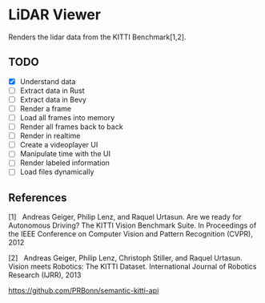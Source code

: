 # LiDAR Viewer
Renders the lidar data from the KITTI Benchmark[1,2].

## TODO
- [x] Understand data
- [ ] Extract data in Rust
- [ ] Extract data in Bevy
- [ ] Render a frame
- [ ] Load all frames into memory
- [ ] Render all frames back to back
- [ ] Render in realtime
- [ ] Create a videoplayer UI
- [ ] Manipulate time with the UI
- [ ] Render labeled information
- [ ] Load files dynamically

## References
[1]&nbsp;&nbsp;&nbsp;Andreas Geiger, Philip Lenz, and Raquel Urtasun. Are we ready for Autonomous Driving? The KITTI Vision Benchmark Suite. In Proceedings of the IEEE Conference on Computer Vision and Pattern Recognition (CVPR), 2012

[2]&nbsp;&nbsp;&nbsp;Andreas Geiger, Philip Lenz, Christoph Stiller, and Raquel Urtasun. Vision meets Robotics: The KITTI Dataset. International Journal of Robotics Research (IJRR), 2013


https://github.com/PRBonn/semantic-kitti-api